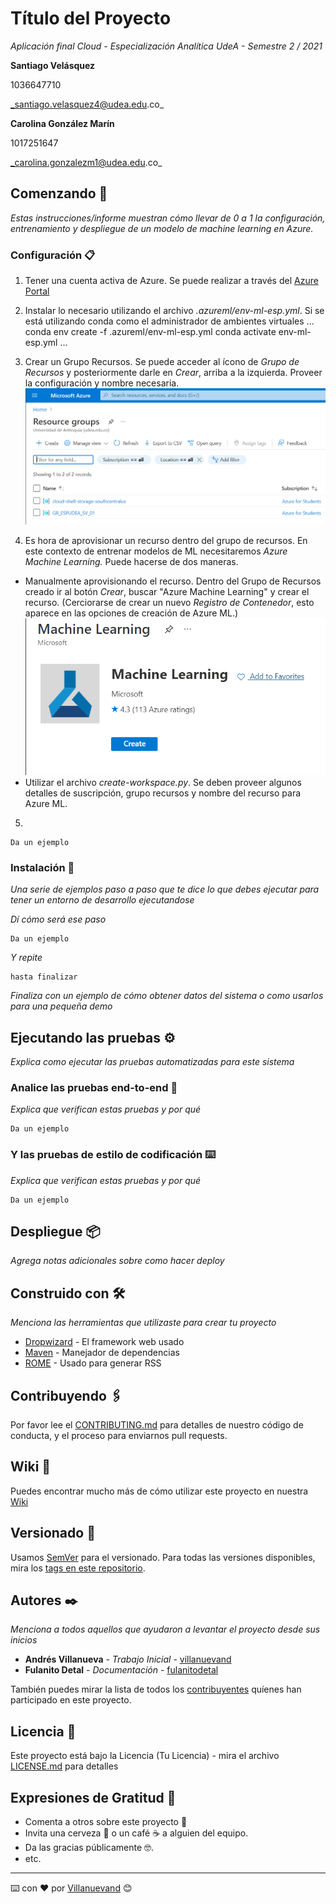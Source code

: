 # Título del Proyecto

_Aplicación final Cloud - Especialización Analítica UdeA - Semestre 2 / 2021_

**Santiago Velásquez**

1036647710

_santiago.velasquez4@udea.edu.co_

**Carolina González Marín**

1017251647

_carolina.gonzalezm1@udea.edu.co_

## Comenzando 🚀

_Estas instrucciones/informe muestran cómo llevar de 0 a 1 la configuración, entrenamiento y despliegue de un modelo de machine learning en Azure._


### Configuración 📋

1. Tener una cuenta activa de Azure. Se puede realizar a través del [Azure Portal](www.portal.azure.com)

2. Instalar lo necesario utilizando el archivo _.azureml/env-ml-esp.yml_. Si se está utilizando conda como el administrador de ambientes virtuales
...
 conda env create -f .azureml/env-ml-esp.yml
 conda activate env-ml-esp.yml
...

3. Crear un Grupo Recursos. Se puede acceder al ícono de _Grupo de Recursos_ y posteriormente darle en _Crear_, arriba a la izquierda. Proveer la configuración y nombre necesaria.
![ScreenShot](readme_utils/gr.PNG)

4. Es hora de aprovisionar un recurso dentro del grupo de recursos. En este contexto de entrenar modelos de ML necesitaremos _Azure Machine Learning._ Puede hacerse de dos maneras.
* Manualmente aprovisionando el recurso. Dentro del Grupo de Recursos creado ir al botón _Crear_, buscar "Azure Machine Learning" y crear el recurso. (Cerciorarse de crear un nuevo _Registro de Contenedor_, esto aparece en las opciones de creación de Azure ML.)
![ScreenShot](readme_utils/azure_ml.PNG)
* Utilizar el archivo _create-workspace.py_. Se deben proveer algunos detalles de suscripción, grupo recursos y nombre del recurso para Azure ML.

5. 

```
Da un ejemplo
```

### Instalación 🔧

_Una serie de ejemplos paso a paso que te dice lo que debes ejecutar para tener un entorno de desarrollo ejecutandose_

_Dí cómo será ese paso_

```
Da un ejemplo
```

_Y repite_

```
hasta finalizar
```

_Finaliza con un ejemplo de cómo obtener datos del sistema o como usarlos para una pequeña demo_

## Ejecutando las pruebas ⚙️

_Explica como ejecutar las pruebas automatizadas para este sistema_

### Analice las pruebas end-to-end 🔩

_Explica que verifican estas pruebas y por qué_

```
Da un ejemplo
```

### Y las pruebas de estilo de codificación ⌨️

_Explica que verifican estas pruebas y por qué_

```
Da un ejemplo
```

## Despliegue 📦

_Agrega notas adicionales sobre como hacer deploy_

## Construido con 🛠️

_Menciona las herramientas que utilizaste para crear tu proyecto_

* [Dropwizard](http://www.dropwizard.io/1.0.2/docs/) - El framework web usado
* [Maven](https://maven.apache.org/) - Manejador de dependencias
* [ROME](https://rometools.github.io/rome/) - Usado para generar RSS

## Contribuyendo 🖇️

Por favor lee el [CONTRIBUTING.md](https://gist.github.com/villanuevand/xxxxxx) para detalles de nuestro código de conducta, y el proceso para enviarnos pull requests.

## Wiki 📖

Puedes encontrar mucho más de cómo utilizar este proyecto en nuestra [Wiki](https://github.com/tu/proyecto/wiki)

## Versionado 📌

Usamos [SemVer](http://semver.org/) para el versionado. Para todas las versiones disponibles, mira los [tags en este repositorio](https://github.com/tu/proyecto/tags).

## Autores ✒️

_Menciona a todos aquellos que ayudaron a levantar el proyecto desde sus inicios_

* **Andrés Villanueva** - *Trabajo Inicial* - [villanuevand](https://github.com/villanuevand)
* **Fulanito Detal** - *Documentación* - [fulanitodetal](#fulanito-de-tal)

También puedes mirar la lista de todos los [contribuyentes](https://github.com/your/project/contributors) quíenes han participado en este proyecto. 

## Licencia 📄

Este proyecto está bajo la Licencia (Tu Licencia) - mira el archivo [LICENSE.md](LICENSE.md) para detalles

## Expresiones de Gratitud 🎁

* Comenta a otros sobre este proyecto 📢
* Invita una cerveza 🍺 o un café ☕ a alguien del equipo. 
* Da las gracias públicamente 🤓.
* etc.



---
⌨️ con ❤️ por [Villanuevand](https://github.com/Villanuevand) 😊
